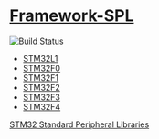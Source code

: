 ﻿# [Framework-SPL](https://github.com/OS-Q/framework-spl)

[![Build Status](https://github.com/OS-Q/framework-spl/workflows/test/badge.svg)](https://github.com/OS-Q/framework-spl/actions/workflows/test.yml)

* [STM32L1](https://my.st.com/content/my_st_com/en/products/embedded-software/mcu-mpu-embedded-software/stm32-embedded-software/stm32-standard-peripheral-libraries/stsw-stm32077.html)
* [STM32F0](https://www.st.com/en/embedded-software/stsw-stm32048.html)
* [STM32F1](https://www.st.com/en/embedded-software/stsw-stm32054.html)
* [STM32F2](https://my.st.com/content/my_st_com/en/products/embedded-software/mcu-mpu-embedded-software/stm32-embedded-software/stm32-standard-peripheral-libraries/stsw-stm32062.html)
* [STM32F3](https://my.st.com/content/my_st_com/en/products/embedded-software/mcu-mpu-embedded-software/stm32-embedded-software/stm32-standard-peripheral-libraries/stsw-stm32115.html)
* [STM32F4](https://my.st.com/content/my_st_com/en/products/embedded-software/mcu-mpu-embedded-software/stm32-embedded-software/stm32-standard-peripheral-libraries/stsw-stm32065.html)


[STM32 Standard Peripheral Libraries](https://www.st.com/en/embedded-software/stm32-standard-peripheral-libraries.html)
